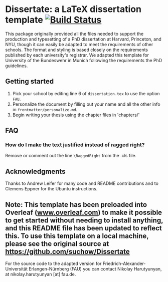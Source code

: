 # Dissertate: a LaTeX dissertation template [![Build Status](https://travis-ci.org/suchow/Dissertate.svg?branch=master)](https://travis-ci.org/suchow/Dissertate)


This package originally provided all the files needed to support the production and typesetting of a PhD dissertation at Harvard, Princeton, and NYU, though it can easily be adapted to meet the requirements of other schools. The format and styling is based closely on the requirements published by each university's registrar. We adapted this template for University of the Bundeswehr in Munich following the requirements the PhD guidelines.

## Getting started
1. Pick your school by editing line 6 of `dissertation.tex` to use the option `FAU`.
4. Personalize the document by filling out your name and all the other info in `frontmatter/personalize.md`.
5. Begin writing your thesis using the chapter files in 'chapters/'

## FAQ

### How do I make the text justified instead of ragged right?
Remove or comment out the line `\RaggedRight` from the .cls file.

## Acknowledgments
Thanks to Andrew Leifer for many code and README contributions and to Clemens Eppner for the Ubuntu instructions.

## Note: This template has been preloaded into Overleaf (www.overleaf.com) to make it possible to get started without needing to install anything, and this README file has been updated to reflect this. To use this template on a local machine, please see the original source at https://github.com/suchow/Dissertate

For the source code to the adapted version for Friedrich-Alexander-Universität Erlangen-Nürnberg (FAU) you can contact Nikolay Harutyunyan, at nikolay.harutyunyan [at] fau.de.